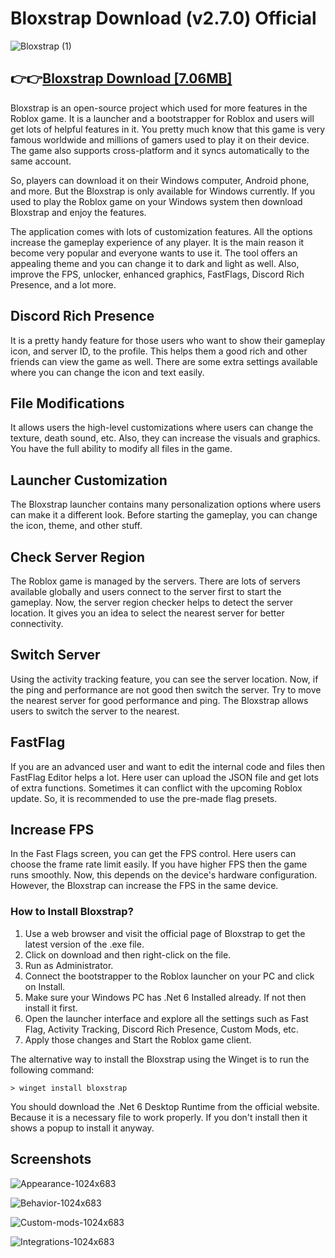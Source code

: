 # Bloxstrap Download (v2.7.0) Official

![Bloxstrap (1)](https://github.com/user-attachments/assets/36330217-8171-4170-9014-3834308e78bc)


## 👉👉[Bloxstrap Download [7.06MB] ](https://bloxstrap.us/)

Bloxstrap is an open-source project which used for more features in the Roblox game. It is a launcher and a bootstrapper for Roblox and users will get lots of helpful features in it. You pretty much know that this game is very famous worldwide and millions of gamers used to play it on their device. The game also supports cross-platform and it syncs automatically to the same account.

So, players can download it on their Windows computer, Android phone, and more. But the Bloxstrap is only available for Windows currently. If you used to play the Roblox game on your Windows system then download Bloxstrap and enjoy the features.

The application comes with lots of customization features. All the options increase the gameplay experience of any player. It is the main reason it become very popular and everyone wants to use it. The tool offers an appealing theme and you can change it to dark and light as well. Also, improve the FPS, unlocker, enhanced graphics, FastFlags, Discord Rich Presence, and a lot more.

## Discord Rich Presence

It is a pretty handy feature for those users who want to show their gameplay icon, and server ID, to the profile. This helps them a good rich and other friends can view the game as well. There are some extra settings available where you can change the icon and text easily.

## File Modifications

It allows users the high-level customizations where users can change the texture, death sound, etc. Also, they can increase the visuals and graphics. You have the full ability to modify all files in the game.

## Launcher Customization

The Bloxstrap launcher contains many personalization options where users can make it a different look. Before starting the gameplay, you can change the icon, theme, and other stuff.

## Check Server Region

The Roblox game is managed by the servers. There are lots of servers available globally and users connect to the server first to start the gameplay. Now, the server region checker helps to detect the server location. It gives you an idea to select the nearest server for better connectivity.

## Switch Server

Using the activity tracking feature, you can see the server location. Now, if the ping and performance are not good then switch the server. Try to move the nearest server for good performance and ping. The Bloxstrap allows users to switch the server to the nearest.

## FastFlag

If you are an advanced user and want to edit the internal code and files then FastFlag Editor helps a lot. Here user can upload the JSON file and get lots of extra functions. Sometimes it can conflict with the upcoming Roblox update. So, it is recommended to use the pre-made flag presets.

## Increase FPS

In the Fast Flags screen, you can get the FPS control. Here users can choose the frame rate limit easily. If you have higher FPS then the game runs smoothly. Now, this depends on the device's hardware configuration. However, the Bloxstrap can increase the FPS in the same device.

### How to Install Bloxstrap?

1. Use a web browser and visit the official page of Bloxstrap to get the latest version of the .exe file.
2. Click on download and then right-click on the file.
3. Run as Administrator.
4. Connect the bootstrapper to the Roblox launcher on your PC and click on Install.
5. Make sure your Windows PC has .Net 6 Installed already. If not then install it first.
6. Open the launcher interface and explore all the settings such as Fast Flag, Activity Tracking, Discord Rich Presence, Custom Mods, etc.
7. Apply those changes and Start the Roblox game client.


The alternative way to install the Bloxstrap using the Winget is to run the following command:

```
> winget install bloxstrap
```
You should download the .Net 6 Desktop Runtime from the official website. Because it is a necessary file to work properly. If you don't install then it shows a popup to install it anyway.

## Screenshots

![Appearance-1024x683](https://github.com/user-attachments/assets/a20bc328-05ae-4ed6-98d0-7f390f13ae7d)

![Behavior-1024x683](https://github.com/user-attachments/assets/c33d4636-311b-4850-9310-20615ea3be9a)

![Custom-mods-1024x683](https://github.com/user-attachments/assets/db666606-984a-4810-8bec-7ca43d215668)

![Integrations-1024x683](https://github.com/user-attachments/assets/ddeb4217-1668-492d-b06e-4e71d5417271)

